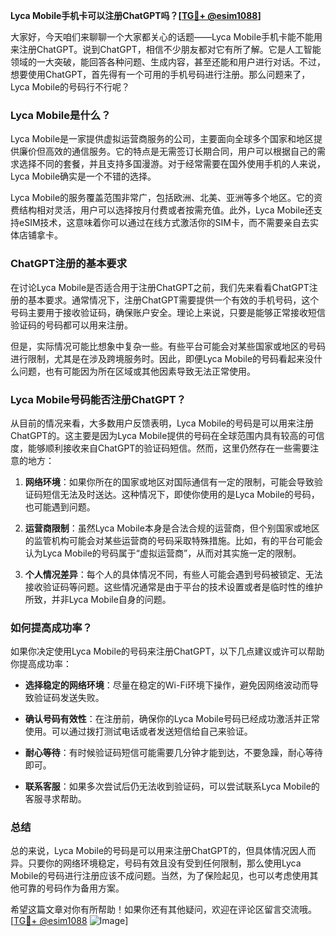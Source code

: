 **Lyca Mobile手机卡可以注册ChatGPT吗？[[TG💪+ @esim1088](https://t.me/s/esim1088)]**

大家好，今天咱们来聊聊一个大家都关心的话题——Lyca Mobile手机卡能不能用来注册ChatGPT。说到ChatGPT，相信不少朋友都对它有所了解。它是人工智能领域的一大突破，能回答各种问题、生成内容，甚至还能和用户进行对话。不过，想要使用ChatGPT，首先得有一个可用的手机号码进行注册。那么问题来了，Lyca Mobile的号码行不行呢？

### Lyca Mobile是什么？

Lyca Mobile是一家提供虚拟运营商服务的公司，主要面向全球多个国家和地区提供廉价但高效的通信服务。它的特点是无需签订长期合同，用户可以根据自己的需求选择不同的套餐，并且支持多国漫游。对于经常需要在国外使用手机的人来说，Lyca Mobile确实是一个不错的选择。

Lyca Mobile的服务覆盖范围非常广，包括欧洲、北美、亚洲等多个地区。它的资费结构相对灵活，用户可以选择按月付费或者按需充值。此外，Lyca Mobile还支持eSIM技术，这意味着你可以通过在线方式激活你的SIM卡，而不需要亲自去实体店铺拿卡。

### ChatGPT注册的基本要求

在讨论Lyca Mobile是否适合用于注册ChatGPT之前，我们先来看看ChatGPT注册的基本要求。通常情况下，注册ChatGPT需要提供一个有效的手机号码，这个号码主要用于接收验证码，确保账户安全。理论上来说，只要是能够正常接收短信验证码的号码都可以用来注册。

但是，实际情况可能比想象中复杂一些。有些平台可能会对某些国家或地区的号码进行限制，尤其是在涉及跨境服务时。因此，即便Lyca Mobile的号码看起来没什么问题，也有可能因为所在区域或其他因素导致无法正常使用。

### Lyca Mobile号码能否注册ChatGPT？

从目前的情况来看，大多数用户反馈表明，Lyca Mobile的号码是可以用来注册ChatGPT的。这主要是因为Lyca Mobile提供的号码在全球范围内具有较高的可信度，能够顺利接收来自ChatGPT的验证码短信。然而，这里仍然存在一些需要注意的地方：

1. **网络环境**：如果你所在的国家或地区对国际通信有一定的限制，可能会导致验证码短信无法及时送达。这种情况下，即使你使用的是Lyca Mobile的号码，也可能遇到问题。
   
2. **运营商限制**：虽然Lyca Mobile本身是合法合规的运营商，但个别国家或地区的监管机构可能会对某些运营商的号码采取特殊措施。比如，有的平台可能会认为Lyca Mobile的号码属于“虚拟运营商”，从而对其实施一定的限制。

3. **个人情况差异**：每个人的具体情况不同，有些人可能会遇到号码被锁定、无法接收验证码等问题。这些情况通常是由于平台的技术设置或者是临时性的维护所致，并非Lyca Mobile自身的问题。

### 如何提高成功率？

如果你决定使用Lyca Mobile的号码来注册ChatGPT，以下几点建议或许可以帮助你提高成功率：

- **选择稳定的网络环境**：尽量在稳定的Wi-Fi环境下操作，避免因网络波动而导致验证码发送失败。
  
- **确认号码有效性**：在注册前，确保你的Lyca Mobile号码已经成功激活并正常使用。可以通过拨打测试电话或者发送短信给自己来验证。

- **耐心等待**：有时候验证码短信可能需要几分钟才能到达，不要急躁，耐心等待即可。

- **联系客服**：如果多次尝试后仍无法收到验证码，可以尝试联系Lyca Mobile的客服寻求帮助。

### 总结

总的来说，Lyca Mobile的号码是可以用来注册ChatGPT的，但具体情况因人而异。只要你的网络环境稳定，号码有效且没有受到任何限制，那么使用Lyca Mobile的号码进行注册应该不成问题。当然，为了保险起见，也可以考虑使用其他可靠的号码作为备用方案。

希望这篇文章对你有所帮助！如果你还有其他疑问，欢迎在评论区留言交流哦。[[TG💪+ @esim1088](https://t.me/s/esim1088) ![Image](https://i.postimg.cc/4NQfJmqS/Snipaste-2025-05-13-00-14-12.png)]